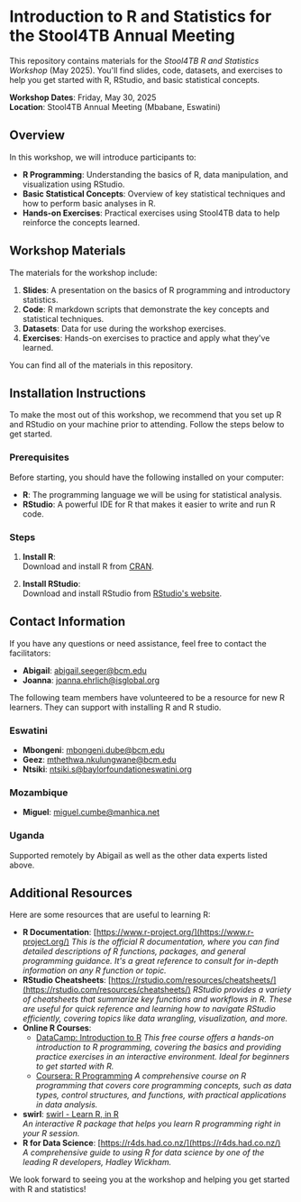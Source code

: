 # Introduction to R and Statistics for the Stool4TB Annual Meeting

This repository contains materials for the *Stool4TB R and Statistics Workshop* (May 2025). You'll find slides, code, datasets, and exercises to help you get started with R, RStudio, and basic statistical concepts.

**Workshop Dates**: Friday, May 30, 2025  
**Location**: Stool4TB Annual Meeting (Mbabane, Eswatini)   

## Overview

In this workshop, we will introduce participants to:

- **R Programming**: Understanding the basics of R, data manipulation, and visualization using RStudio.
- **Basic Statistical Concepts**: Overview of key statistical techniques and how to perform basic analyses in R.
- **Hands-on Exercises**: Practical exercises using Stool4TB data to help reinforce the concepts learned.

## Workshop Materials

The materials for the workshop include:

1. **Slides**: A presentation on the basics of R programming and introductory statistics.
2. **Code**: R markdown scripts that demonstrate the key concepts and statistical techniques.
3. **Datasets**: Data for use during the workshop exercises.
4. **Exercises**: Hands-on exercises to practice and apply what they've learned.

You can find all of the materials in this repository.

## Installation Instructions

To make the most out of this workshop, we recommend that you set up R and RStudio on your machine prior to attending. Follow the steps below to get started.

### Prerequisites

Before starting, you should have the following installed on your computer:

- **R**: The programming language we will be using for statistical analysis.
- **RStudio**: A powerful IDE for R that makes it easier to write and run R code.

### Steps

1. **Install R**:  
   Download and install R from [CRAN](https://cran.r-project.org/).

2. **Install RStudio**:  
   Download and install RStudio from [RStudio's website](https://posit.co/download/rstudio-desktop/).

## Contact Information

If you have any questions or need assistance, feel free to contact the facilitators:

- **Abigail**: abigail.seeger@bcm.edu
- **Joanna**: joanna.ehrlich@isglobal.org

The following team members have volunteered to be a resource for new R learners. They can support with installing R and R studio. 

### Eswatini

- **Mbongeni**: mbongeni.dube@bcm.edu
- **Geez**: mthethwa.nkulungwane@bcm.edu
- **Ntsiki**: ntsiki.s@baylorfoundationeswatini.org

### Mozambique

- **Miguel**: miguel.cumbe@manhica.net

### Uganda

Supported remotely by Abigail as well as the other data experts listed above. 

## Additional Resources

Here are some resources that are useful to learning R: 

- **R Documentation**: [https://www.r-project.org/](https://www.r-project.org/)
   *This is the official R documentation, where you can find detailed descriptions of R functions, packages, and general programming guidance. It's a great reference to consult for in-depth information on any R function or topic.*
- **RStudio Cheatsheets**: [https://rstudio.com/resources/cheatsheets/](https://rstudio.com/resources/cheatsheets/)
   *RStudio provides a variety of cheatsheets that summarize key functions and workflows in R. These are useful for quick reference and learning how to navigate RStudio efficiently, covering topics like data wrangling, visualization, and more.*
- **Online R Courses**:  
   - [DataCamp: Introduction to R](https://www.datacamp.com/courses/free-introduction-to-r)
        *This free course offers a hands-on introduction to R programming, covering the basics and providing practice exercises in an interactive environment. Ideal for beginners to get started with R.*
   - [Coursera: R Programming](https://www.coursera.org/learn/r-programming)
        *A comprehensive course on R programming that covers core programming concepts, such as data types, control structures, and functions, with practical applications in data analysis.*
- **swirl**: [swirl - Learn R, in R](https://swirlstats.com/)  
   *An interactive R package that helps you learn R programming right in your R session.*
- **R for Data Science**: [https://r4ds.had.co.nz/](https://r4ds.had.co.nz/)  
   *A comprehensive guide to using R for data science by one of the leading R developers, Hadley Wickham.*

We look forward to seeing you at the workshop and helping you get started with R and statistics!
